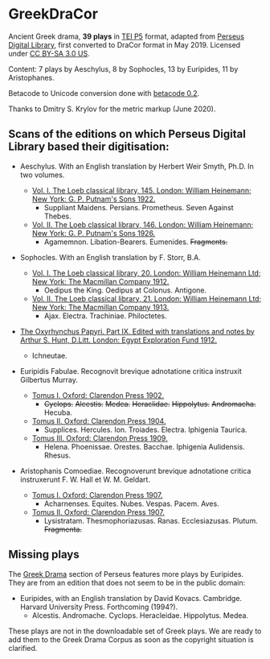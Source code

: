 # GreekDraCor
Ancient Greek drama, **39 plays** in [TEI P5](https://tei-c.org/guidelines/p5/) format, adapted from [Perseus Digital Library](http://www.perseus.tufts.edu/hopper/opensource/download), first converted to DraCor format in May 2019. Licensed under [CC BY-SA 3.0 US](https://creativecommons.org/licenses/by-sa/3.0/us/).

Content: 7 plays by Aeschylus, 8 by Sophocles, 13 by Euripides, 11 by Aristophanes.

Betacode to Unicode conversion done with [betacode 0.2](https://pypi.org/project/betacode/).

Thanks to Dmitry S. Krylov for the metric markup (June 2020).

## Scans of the editions on which Perseus Digital Library based their digitisation:

* Aeschylus. With an English translation by Herbert Weir Smyth, Ph.D. In two volumes.
  * [Vol. I. The Loeb classical library, 145. London: William Heinemann; New York: G. P. Putnam's Sons 1922.](https://archive.org/details/L145AeschylusISuppliantPersiansPrometheusSevenAgainstThebes)
    * Suppliant Maidens. Persians. Prometheus. Seven Against Thebes.
  * [Vol. II. The Loeb classical library, 146. London: William Heinemann; New York: G. P. Putnam's Sons 1926.](https://archive.org/details/aeschyluswitheng02aescuoft)
    * Agamemnon. Libation-Bearers. Eumenides. <s>Fragments.</s>

* Sophocles. With an English translation by F. Storr, B.A.
  * [Vol. I. The Loeb classical library, 20. London: William Heinemann Ltd; New York: The Macmillan Company 1912.](https://archive.org/details/sophocleswitheng01soph)
    * Oedipus the King. Oedipus at Colonus. Antigone.
  * [Vol. II. The Loeb classical library, 21. London: William Heinemann Ltd; New York: The Macmillan Company 1913.](https://archive.org/details/sophocleswithan00sophgoog)
    * Ajax. Electra. Trachiniae. Philoctetes.

* [The Oxyrhynchus Papyri. Part IX. Edited with translations and notes by Arthur S. Hunt, D.Litt. London: Egypt Exploration Fund 1912.](https://archive.org/details/pt9oxyrhynchuspa00grenuoft)
  * Ichneutae.

* Euripidis Fabulae. Recognovit brevique adnotatione critica instruxit Gilbertus Murray.
  * [Tomus I. Oxford: Clarendon Press 1902.](https://archive.org/details/euripidisfabu01euri)
    * <s>Cyclops.</s> <s>Alcestis.</s> <s>Medea.</s> <s>Heraclidae.</s> <s>Hippolytus.</s> <s>Andromacha.</s> Hecuba.
  * [Tomus II. Oxford: Clarendon Press 1904.](https://archive.org/details/euripidisfabul02euri)
    * Supplices. Hercules. Ion. Troiades. Electra. Iphigenia Taurica.
  * [Tomus III. Oxford: Clarendon Press 1909.](https://archive.org/details/euripidisfabulae03euriuoft)
    * Helena. Phoenissae. Orestes. Bacchae. Iphigenia Aulidensis. Rhesus.

* Aristophanis Comoediae. Recognoverunt brevique adnotatione critica instruxerunt F. W. Hall et W. M. Geldart.
  * [Tomus I. Oxford: Clarendon Press 1907.](https://archive.org/details/aristophaniscomo01aris_0)
    * Acharnenses. Equites. Nubes. Vespas. Pacem. Aves.
  * [Tomus II. Oxford: Clarendon Press 1907.](https://archive.org/details/aristophaniscomo02arisuoft)
    * Lysistratam. Thesmophoriazusas. Ranas. Ecclesiazusas. Plutum. <s>Fragmenta.</s>

## Missing plays

The [Greek Drama](https://www.perseus.tufts.edu/hopper/collection?collection=Perseus%3Acorpus%3Aperseus%2CGreek%20Drama) section of Perseus features more plays by Euripides. They are from an edition that does not seem to be in the public domain:

* Euripides, with an English translation by David Kovacs. Cambridge. Harvard University Press. Forthcoming (1994?).
  * Alcestis. Andromache. Cyclops. Heracleidae. Hippolytus. Medea.

These plays are not in the downloadable set of Greek plays. We are ready to add them to the Greek Drama Corpus as soon as the copyright situation is clarified.
